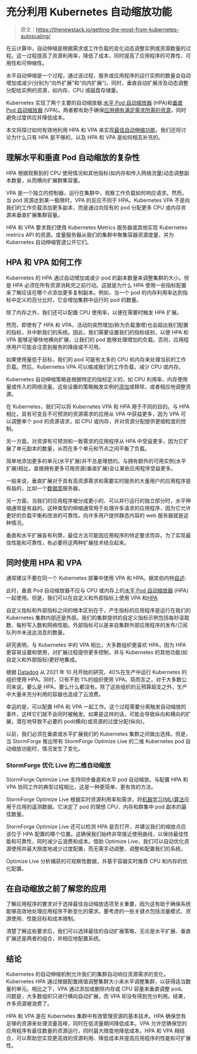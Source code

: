 # 充分利用 Kubernetes 自动缩放功能

> 原文：<https://thenewstack.io/getting-the-most-from-kubernetes-autoscaling/>

在云计算中，自动伸缩是根据需求或工作负载的变化动态调整实例或资源数量的过程。这一过程提高了资源利用率，降低了成本，同时提高了应用程序的可靠性、可用性和可伸缩性。

水平自动伸缩是一个过程，通过该过程，服务或应用程序的运行实例的数量会自动增加或减少(分别为“向外扩展”和“向内扩展”)。同时，垂直自动扩展涉及动态调整分配给实例的资源，如内存、CPU 或磁盘存储量。

Kubernetes 实现了两个主要的自动缩放器:[水平 Pod 自动缩放器](https://kubernetes.io/docs/tasks/run-application/horizontal-pod-autoscale/) (HPA)和[垂直 Pod 自动缩放器](https://github.com/kubernetes/autoscaler/tree/master/vertical-pod-autoscaler) (VPA)。两者都有助于确保[应用拥有满足需求所需的资源](https://thenewstack.io/k8s-resource-management-an-autoscaling-cheat-sheet/)，同时避免过度供应并降低成本。

本文将探讨如何有效地利用 HPA 和 VPA 来实现[最佳自动伸缩功能](https://thenewstack.io/getting-started-with-kubernetes-autoscaling/)。我们还将讨论为什么只有 HPA 是不够的，以及 HPA 和 VPA 是如何相互补充的。

## 理解水平和垂直 Pod 自动缩放的复杂性

HPA 根据观察到的 CPU 使用情况和其他指标(如内存和传入网络流量)动态调整副本数量，从而横向扩展群集容量。

VPA 是一个独立的控制器，运行在集群中，观察工作负载如何响应请求。然而，当 pod 资源达到某一极限时，VPA 的反应不同于 HPA。Kubernetes VPA 不是向我们的工作负载添加更多副本，而是通过向现有的 pod 分配更多 CPU 或内存资源来垂直扩展集群容量。

HPA 和 VPA 要求我们使用 Kubernetes Metrics 服务器或其他实现 Kubernetes metrics API 的资源。度量服务器从我们的集群中聚集容器资源度量，并为 Kubernetes 自动伸缩管道公开它们。

## HPA 和 VPA 如何工作

Kubernetes 的 HPA 通过自动增加或减少 pod 的副本数量来调整集群的大小。但是 HPA 必须在所有资源消耗完之前行动。这就是为什么 HPA 使用一些指标配置来了解应该在哪个点添加更多复制副本。例如，当一个 pod 的内存利用率达到指标中定义的百分比时，它会增加集群中运行的 pod 的数量。

除了内存之外，我们还可以配置 CPU 使用率，以便在需要时触发 HPA 扩展。

然而，即使有了 HPA 和 VPA，活动的突然增加(称为负载激增)也会超出我们配置的指标，并中断我们的系统。因此，我们需要设置我们的指标级别，以便 HPA 和 VPA 能够足够快地横向扩展，让我们的 pod 能够处理增加的负载。否则，应用程序用户可能会注意到服务的降级或不可用。

如果使用量低于目标，我们的 pod 可能有太多的 CPU 和内存来处理当前的工作负载。然后，Kubernetes VPA 可以缩减我们的工作负载，减少 CPU 或内存。

Kubernetes 自动伸缩策略是根据特定的指标定义的，如 CPU 利用率、内存使用量或传入的网络流量。这些设置的策略触发实例的[添加](https://thenewstack.io/how-to-optimize-database-efficiency-in-kubernetes/)或移除，或者相应地调整资源。

在 Kubernetes，我们可以将 Kubernetes VPA 和 HPA 用于不同的目的。与 HPA 相比，具有可变且不可预测的资源需求的应用从 VPA 中获益更多，因为 VPA 可以调整单个 pod 的资源请求，如 CPU 或内存，并对资源分配提供更细粒度的控制。

另一方面，对资源有可预测和一致需求的应用程序从 HPA 中受益更多，因为它扩展了单元副本的数量，从而在多个单元和节点之间平衡了负载。

简单地添加更多的单元(水平扩展)并不总是理想的。与拥有额外的可用实例(水平扩展)相比，直接拥有更多可用资源(垂直扩展)会让某些应用程序受益更多。

一般来说，垂直扩展对于具有高资源需求和需要实时服务的大量用户的应用程序是有益的，比如一个[数据库](https://thenewstack.io/how-to-optimize-database-efficiency-in-kubernetes/)服务器。

另一方面，当我们的应用程序被分成更小的、可以并行运行的独立部分时，水平伸缩通常是有益的。这种类型的伸缩通常用于处理许多请求的应用程序，因为它允许更好的负载平衡和改进的可靠性。向许多用户提供静态内容的 web 服务器就是这种情况。

垂直和水平扩展各有利弊，最佳方法可能因应用程序的特定要求而异。为了实现最佳性能和可靠性，有必要将这两种扩展技术结合起来。

## 同时使用 HPA 和 VPA

通常建议不要在同一个 Kubernetes 部署中使用 VPA 和 HPA。据库伯内特[自述](https://github.com/kubernetes/autoscaler/blob/master/vertical-pod-autoscaler/README.md):

此时，垂直 Pod 自动缩放器不应与 CPU 或内存上的[水平 Pod 自动缩放器](https://kubernetes.io/docs/tasks/run-application/horizontal-pod-autoscale/#support-for-resource-metrics) (HPA)一起使用。但是，我们可以在自定义和外部指标上使用 VPA 和[HPA](https://kubernetes.io/docs/tasks/run-application/horizontal-pod-autoscale/#scaling-on-custom-metrics)

自定义指标和外部指标之间的根本区别在于，产生指标的应用程序是运行在我们的 Kubernetes 集群内部还是外部。我们的集群提供的自定义指标示例包括每秒读取数、每秒写入数和网络性能。外部指标可以是来自集群外部应用程序的发布/订阅队列中未送达消息的数量。

研究表明，与 Kubernetes 中的 VPA 相比，大多数组织更喜欢 HPA，因为 HPA 更容易设置和使用，对扩展过程提供更多控制，并与 Kubernetes 的其他功能(如自定义和外部指标)更好地集成。

根据 [Datadog](https://web.archive.org/web/20220330233349/https://www.datadoghq.com/container-report/) 从 2021 年 10 月开始的研究，40%在生产中运行 Kubernetes 的组织使用 HPA。同时，只有不到 1%的组织使用 VPA。简而言之，对于大多数公司来说，要么是 HPA，要么什么都没有。除了这些组织的云预算超支之外，生产中大量未充分利用的容器也造成了云浪费。

幸运的是，可以配置 HPA 和 VPA 一起工作。这个过程需要分离触发自动缩放的事件，这样它们就不会同时被触发。如果是这样的话，可能会导致纵向和横向的扩展，潜在地导致不必要的 pod(横向)或资源的过度分配(纵向)。

以前，我们必须在垂直或水平扩展我们的 Kubernetes 集群之间做出选择。但是，当 StormForge 推出带有 StormForge Optimize Live 的二维 Kubernetes pod 自动缩放功能时，情况发生了变化。

### StormForge 优化 Live 的二维自动缩放

StormForge Optimize Live 支持同步垂直和水平 pod 自动缩放。与配置 HPA 和 VPA 协同工作的典型过程相比，这是一种更简单、更有效的方法。

StormForge Optimize Live 根据实时资源利用率和需求，将[机器学习(ML)算法](https://finance.yahoo.com/news/stormforge-optimize-live-uses-machine-135800765.html)应用于应用的遥测数据。它决定了 pod 的理想 CPU、内存和群集中 pod 副本的最佳数量。

StormForge Optimize Live 还可以检测 HPA 是否打开，并建议我们的缩放点应该位于 HPA 配置的哪个位置。这确保我们始终非常接近使用曲线，以保持最佳性能和可靠性，同时减少云浪费和成本。借助 Optimize Live，我们可以自动优化资源使用并最大限度地减少过度配置，而无需手动调整、调整和配置我们的系统。

Optimize Live 分析捕获的可观察性数据，并基于容器实时推荐 CPU 和内存的优化配置。

## 在自动缩放之前了解您的应用

了解应用程序的要求对于选择最佳自动缩放选项至关重要，因为这有助于确保系统能够高效地处理应用程序不断变化的需求。要考虑的一些关键点包括流量模式、资源使用、性能目标和成本限制。

清楚了解这些要求后，我们可以选择最佳的自动扩展策略，无论是水平扩展、垂直扩展还是两者的组合，并相应地配置系统。

## 结论

Kubernetes 的自动伸缩机制允许我们的集群自动响应资源需求的变化。Kubernetes HPA 通过根据配置阈值调整集群大小来水平调整集群，以获得适当数量的单元。相比之下，VPA 通过添加或删除内存或 CPU 容量来垂直调整 pod。问题是，大多数组织只进行横向自动扩展，而 VPA 却没有得到充分利用。结果，许多资源被浪费了。

HPA 和 VPA 是在 Kubernetes 集群中有效管理资源的基本技术。HPA 确保您有足够的资源来处理流量高峰，同时在低流量期间降低成本。VPA 允许您确保您的应用程序有最佳数量的资源运行，同时最大限度地降低成本。HPA 和 VPA 相结合，可以帮助您实现更高效的资源利用、降低成本并提高应用程序的性能和可扩展性。

<svg xmlns:xlink="http://www.w3.org/1999/xlink" viewBox="0 0 68 31" version="1.1"><title>Group</title> <desc>Created with Sketch.</desc></svg>